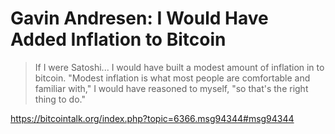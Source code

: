 # Gavin Andresen: I Would Have Added Inflation to Bitcoin

> If I were Satoshi...  I would have built a modest amount of inflation in to bitcoin.  "Modest inflation is what most people are comfortable and familiar with," I would have reasoned to myself, "so that's the right thing to do."

https://bitcointalk.org/index.php?topic=6366.msg94344#msg94344
